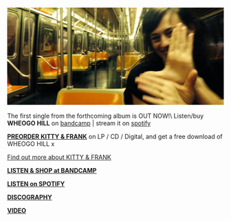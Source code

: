![](data/image/news/ltrain1.jpg)

The first single from the forthcoming album is OUT NOW!\ 
Listen/buy **WHEOGO HILL** on [bandcamp](https://luciethorne.bandcamp.com/track/wheogo-hill-single-2) | stream it on [spotify](spotify:album:35nF8PingAXxlpSx9hLpKq)

[**PREORDER KITTY & FRANK**](https://luciethorne.bandcamp.com/album/pre-order-kitty-frank) on LP / CD / Digital, and get a free download of WHEOGO HILL x 

[Find out more about KITTY & FRANK](?p=albums/kitty-and-frank) 

[**LISTEN & SHOP at BANDCAMP**](https://luciethorne.bandcamp.com/)

[**LISTEN on SPOTIFY**](spotify:artist:5AFG7hoXakdwcBxwaV3NLN)

[**DISCOGRAPHY**](?p=albums)

[**VIDEO**](?p=video)

<!--
<div class="yt-entry">
  <div class="yt-img">
    <a href="https://www.youtube.com/watch?v=DxTKUIL_tpI">
      <img src="http://i.ytimg.com/vi/DxTKUIL_tpI/default.jpg" width="120" height="90" />
    </a>
  </div>
  <div class="yt-txt">
    <a href="https://www.youtube.com/watch?v=DxTKUIL_tpI">The Rushing Dark</a><br />
    Video by Heike Qualitz
  </div>
</div>
-->